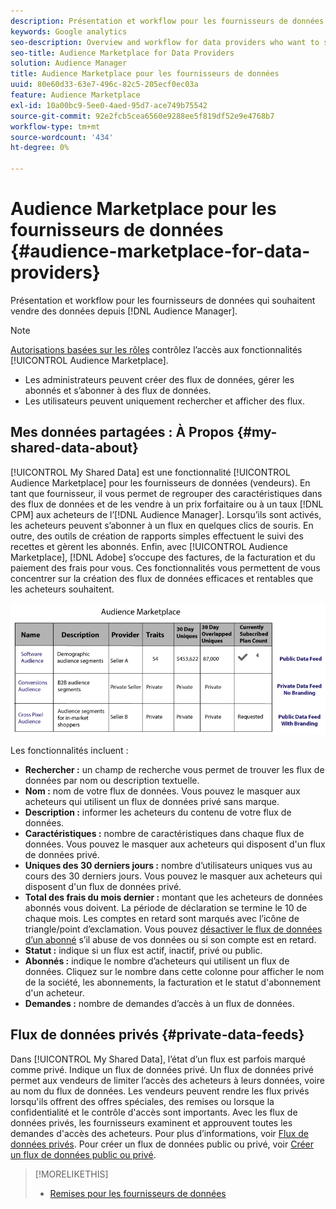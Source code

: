 ```yaml
---
description: Présentation et workflow pour les fournisseurs de données qui souhaitent vendre des données depuis Audience Manager.
keywords: Google analytics
seo-description: Overview and workflow for data providers who want to sell data from within Audience Manager.
seo-title: Audience Marketplace for Data Providers
solution: Audience Manager
title: Audience Marketplace pour les fournisseurs de données
uuid: 80e60d33-63e7-496c-82c5-205ecf0ec03a
feature: Audience Marketplace
exl-id: 10a00bc9-5ee0-4aed-95d7-ace749b75542
source-git-commit: 92e2fcb5cea6560e9288ee5f819df52e9e4768b7
workflow-type: tm+mt
source-wordcount: '434'
ht-degree: 0%

---
```


# Audience Marketplace pour les fournisseurs de données {#audience-marketplace-for-data-providers}

Présentation et workflow pour les fournisseurs de données qui souhaitent vendre des données depuis [!DNL Audience Manager].

<!-- c_marketplace_provider.xml -->

>[!NOTE]
>
>[Autorisations basées sur les rôles](../../../reporting/reports-dashboard.md) contrôlez l’accès aux fonctionnalités [!UICONTROL Audience Marketplace].
>
>* Les administrateurs peuvent créer des flux de données, gérer les abonnés et s’abonner à des flux de données.
>* Les utilisateurs peuvent uniquement rechercher et afficher des flux.

## Mes données partagées : À Propos {#my-shared-data-about}

[!UICONTROL My Shared Data] est une fonctionnalité [!UICONTROL Audience Marketplace] pour les fournisseurs de données (vendeurs). En tant que fournisseur, il vous permet de regrouper des caractéristiques dans des flux de données et de les vendre à un prix forfaitaire ou à un taux [!DNL CPM] aux acheteurs de l’[!DNL Audience Manager]. Lorsqu’ils sont activés, les acheteurs peuvent s’abonner à un flux en quelques clics de souris. En outre, des outils de création de rapports simples effectuent le suivi des recettes et gèrent les abonnés. Enfin, avec [!UICONTROL Audience Marketplace], [!DNL Adobe] s’occupe des factures, de la facturation et du paiement des frais pour vous. Ces fonctionnalités vous permettent de vous concentrer sur la création des flux de données efficaces et rentables que les acheteurs souhaitent.

![](assets/seller_marketplace.png)

<!-- c_myshared_data.xml -->

Les fonctionnalités incluent :

* **Rechercher :** un champ de recherche vous permet de trouver les flux de données par nom ou description textuelle.
* **Nom :** nom de votre flux de données. Vous pouvez le masquer aux acheteurs qui utilisent un flux de données privé sans marque.
* **Description :** informer les acheteurs du contenu de votre flux de données.
* **Caractéristiques :** nombre de caractéristiques dans chaque flux de données. Vous pouvez le masquer aux acheteurs qui disposent d&#39;un flux de données privé.
* **Uniques des 30 derniers jours :** nombre d’utilisateurs uniques vus au cours des 30 derniers jours. Vous pouvez le masquer aux acheteurs qui disposent d&#39;un flux de données privé.
* **Total des frais du mois dernier :** montant que les acheteurs de données abonnés vous doivent. La période de déclaration se termine le 10 de chaque mois. Les comptes en retard sont marqués avec l’icône de triangle/point d’exclamation. Vous pouvez [désactiver le flux de données d’un abonné](../../../features/audience-marketplace/marketplace-data-providers/marketplace-create-manage-feeds.md#deactivate-data-feed) s’il abuse de vos données ou si son compte est en retard.
* **Statut :** indique si un flux est actif, inactif, privé ou public.
* **Abonnés :** indique le nombre d’acheteurs qui utilisent un flux de données. Cliquez sur le nombre dans cette colonne pour afficher le nom de la société, les abonnements, la facturation et le statut d&#39;abonnement d&#39;un acheteur.
* **Demandes :** nombre de demandes d’accès à un flux de données.

## Flux de données privés {#private-data-feeds}

Dans [!UICONTROL My Shared Data], l’état d’un flux est parfois marqué comme privé. Indique un flux de données privé. Un flux de données privé permet aux vendeurs de limiter l’accès des acheteurs à leurs données, voire au nom du flux de données. Les vendeurs peuvent rendre les flux privés lorsqu&#39;ils offrent des offres spéciales, des remises ou lorsque la confidentialité et le contrôle d&#39;accès sont importants. Avec les flux de données privés, les fournisseurs examinent et approuvent toutes les demandes d&#39;accès des acheteurs. Pour plus d’informations, voir [Flux de données privés](../../../features/audience-marketplace/marketplace-private-feeds.md). Pour créer un flux de données public ou privé, voir [Créer un flux de données public ou privé](../../../features/audience-marketplace/marketplace-data-providers/marketplace-create-manage-feeds.md#create-public-private-data-feed).

>[!MORELIKETHIS]
>
>* [Remises pour les fournisseurs de données](../../../features/audience-marketplace/marketplace-data-providers/marketplace-create-manage-feeds.md#discounts)
